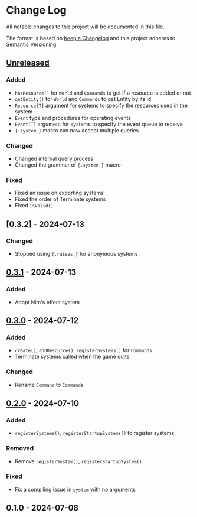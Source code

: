 # Change Log
All notable changes to this project will be documented in this file.

The format is based on [Keep a Changelog](http://keepachangelog.com/)
and this project adheres to [Semantic Versioning](http://semver.org/).

## [Unreleased]
### Added
- `hasResource()` for `World` and `Commands` to get if a resource is added or not
- `getEntity()` for `World` and `Commands` to get Entity by its id
- `Resource[T]` argument for systems to specify the resources used in the system
- `Event` type and procedures for operating events
- `Event[T]` argument for systems to specify the event queue to receive
- `{.system.}` macro can now accept multiple queries

### Changed
- Changed internal query process
- Changed the grammar of `{.system.}` macro

### Fixed
- Fixed an issue on exporting systems
- Fixed the order of Terminate systems
- Fixed `isValid()`

## [0.3.2] - 2024-07-13
### Changed
- Stopped using `{.raises.}` for anonymous systems

## [0.3.1] - 2024-07-13
### Added
- Adopt Nim's effect system

## [0.3.0] - 2024-07-12
### Added
- `create()`, `addResource()`, `registerSystems()` for `Commands`
- Terminate systems called when the game quits

### Changed
- Rename `Command` to `Commands`

## [0.2.0] - 2024-07-10
### Added
- `registerSystems()`, `registerStartupSystems()` to register systems

### Removed
- Remove `registerSystem()`, `registerStartupSystem()`

### Fixed
- Fix a compiling issue in `system` with no arguments

## 0.1.0 - 2024-07-08

[Unreleased]: https://github.com/glassesneo/ecslib/compare/0.3.1...HEAD
[0.3.1]: https://github.com/glassesneo/ecslib/compare/0.3.0...0.3.1
[0.3.0]: https://github.com/glassesneo/ecslib/compare/0.2.0...0.3.0
[0.2.0]: https://github.com/glassesneo/ecslib/compare/0.1.0...0.2.0
